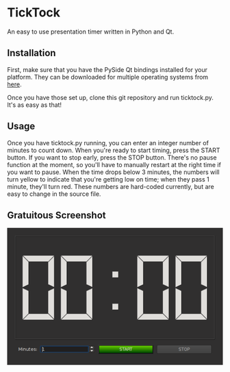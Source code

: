 # TickTock
An easy to use presentation timer written in Python and Qt.

## Installation

First, make sure that you have the PySide Qt bindings installed for your
platform. They can be downloaded for multiple operating systems from 
[here](http://qt-project.org/wiki/Category:LanguageBindings::PySide::Downloads).

Once you have those set up, clone this git repository and run ticktock.py. It's
as easy as that!

## Usage

Once you have ticktock.py running, you can enter an integer number of minutes to
count down. When you're ready to start timing, press the START button. If you
want to stop early, press the STOP button. There's no pause function at the
moment, so you'll have to manually restart at the right time if you want to
pause. When the time drops below 3 minutes, the numbers will turn yellow to
indicate that you're getting low on time; when they pass 1 minute, they'll turn
red. These numbers are hard-coded currently, but are easy to change in the
source file.

## Gratuitous Screenshot

![Screenshot!](https://github.com/nickpascucci/TickTock/raw/master/screenshot.png)

